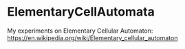 # ElementaryCellAutomata

My experiments on Elementary Cellular Automaton:
https://en.wikipedia.org/wiki/Elementary_cellular_automaton
